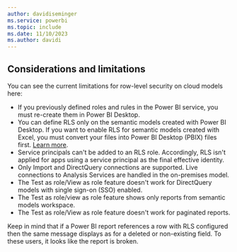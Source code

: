 ```yaml
---
author: davidiseminger
ms.service: powerbi
ms.topic: include
ms.date: 11/10/2023
ms.author: davidi
---
```


## Considerations and limitations

You can see the current limitations for row-level security on cloud models here:

* If you previously defined roles and rules in the Power BI service, you must re-create them in Power BI Desktop.
* You can define RLS only on the semantic models created with Power BI Desktop. If you want to enable RLS for semantic models created with Excel, you must convert your files into Power BI Desktop (PBIX) files first. [Learn more](../connect-data/desktop-import-excel-workbooks.md).
* Service principals can't be added to an RLS role. Accordingly, RLS isn't applied for apps using a service principal as the final effective identity.
* Only Import and DirectQuery connections are supported. Live connections to Analysis Services are handled in the on-premises model.
* The Test as role/View as role feature doesn't work for DirectQuery models with single sign-on (SSO) enabled.
* The Test as role/view as role feature shows only reports from semantic models workspace.
* The Test as role/View as role feature doesn't work for paginated reports.

Keep in mind that if a Power BI report references a row with RLS configured then the same message displays as for a deleted or non-existing field. To these users, it looks like the report is broken.
